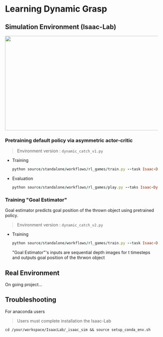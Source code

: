 # Learning Dynamic Grasp

## Simulation Environment (Isaac-Lab)
<img src="https://github.com/user-attachments/assets/816f6280-6165-4b7d-8148-caf67805492d" width="600" height="312"> 

### Pretraining default policy via asymmetric actor-critic
> Environment version : ```dynamic_catch_v1.py```

* Training
  
   ```ruby
  python source/standalone/workflows/rl_games/train.py --task Isaac-Dynamic-Catch-rl_games --num_envs=2048 --headless
   ```

* Evaluation
  
   ```ruby
  python source/standalone/workflows/rl_games/play.py --taks Isaac-Dynamic-Catch-rl_games --num_envs=1 --checkpoint=/your_root/logs/rl_games/dynamic_catch_asym/2024-08-22_10-58-12/nn/dynamic_catch_asym.pth
   ```

### Training "Goal Estimator" 
Goal estimator predicts goal position of the thrown object using pretrained policy.
> Environment version : ```dynamic_catch_v2.py```

* Training

   ```ruby
  python source/standalone/workflows/rl_games/train.py --task Isaac-Dynamic-Catch-Goal-Estimator --num_envs=2048 --headless --enable_cameras
   ```
   
   "Goal Estimator"'s inputs are sequential depth images for t timesteps and outputs goal position of the thrwon object

## Real Environment

On going project...

## Troubleshooting

For anaconda users

> Users must complete installation the Isaac-Lab
```
cd /your/workspace/IsaacLab/_isaac_sim && source setup_conda_env.sh
```
